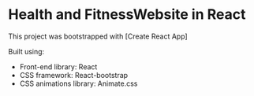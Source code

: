 # Health and FitnessWebsite in React

This project was bootstrapped with [Create React App]

Built using:

- Front-end library: React
- CSS framework: React-bootstrap
- CSS animations library: Animate.css

